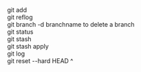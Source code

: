 git add  
git reflog  
git branch -d branchname to delete a branch  
git status  
git stash  
git stash apply  
git log  
git reset --hard HEAD ^  
 

